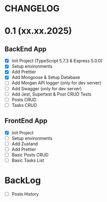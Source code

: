 # CHANGELOG

# 0.1 (xx.xx.2025)

## BackEnd App

- [x] Init Project (TypeScript 5.7.3 & Express 5.0.0)
- [x] Setup environments
- [x] Add Prettier
- [x] Add Mongoose & Setup Database
- [ ] Add Morgan API logger (only for dev server)
- [ ] Add Swagger (only for dev server)
- [ ] Add Jest, Supertest & Post CRUD Tests
- [ ] Posts CRUD
- [ ] Tasks CRUD

## FrontEnd App

- [x] Init Project
- [ ] Setup environments
- [ ] Add Zustand
- [ ] Add Prettier
- [ ] Basic Posts CRUD
- [ ] Basic Tasks List

# BackLog

- [ ] Posts History

